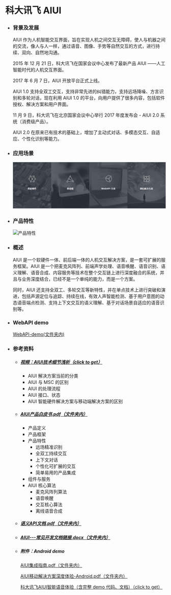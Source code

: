 # 科大讯飞 AIUI

- ### 背景及发展

    AIUI 作为人机智能交互界面，旨在实现人机之间交互无障碍，使人与机器之间的交流，像人与人一样，通过语音、图像、手势等自然交互的方式，进行持续、双向、自然地沟通。

    2015 年 12 月 21 日，科大讯飞在国家会议中心发布了最新产品 AIUI ——人工智能时代的人机交互界面。

    2017 年 6 月 7 日，AIUI 开放平台正式上线。

    AIUI 1.0 支持全双工交互，支持非常先进的纠错能力，支持远场降噪、方言识别和多轮对话，现在利用 AIUI 1.0 的平台，向用户提供了很多内容，包括软件授权、解决方案和用户界面。

    11 月 9 日，科大讯飞在北京国家会议中心举行 2017 年度发布会 - AIUI 2.0 系统（消费级产品）。

    AIUI 2.0 在原来已有技术的基础上，增加了主动式对话、多模态交互、自适应、个性化识别等能力。

- ### 应用场景

    ![应用场景](images/应用场景.PNG)

- ### 产品特性

    ![产品特性](images/产品特性.PNG)

- ### 概述

    AIUI 是一个软硬件一体、前后端一体的人机交互解决方案，是一套可扩展的服务框架。AIUI 是一个把麦克风阵列、前端声学处理、语音唤醒、语音识别、语义理解、语音合成、内容服务等技术在整个交互链上进行深度融合的系统，并且与业务深度结合，已经不是一个单纯的能力，而是一个方案。

    同时，AIUI 还支持全双工、多轮交互等新特性，并在单点技术上进行突破和演进，包括声源定位与追踪、持续在线，有效人声智能检测、基于用户意图的动态语音端点检测、支持上下文交互的语义理解、基于对话场景自适应的语音识别等。

- ### WebAPI demo

    [WebAPI-demo(文件夹内)](WebAPI-demo)

- ### 参考资料

    + ##### [视频：AIUI技术细节浅析（click to get）](http://ai.xfyun.cn/course/courseDetail?id=1)

        * AIUI 解决方案当前的分类
        * AIUI 与 MSC 的区别
        * AIUI 的处理流程
        * AIUI 接口、状态
        * AIUI 智能硬件解决方案与移动端解决方案的区别

    + ##### [AIUI产品白皮书.pdf（文件夹内）](AIUI产品白皮书.pdf)
        * 产品定义
        * 产品框架
        * 产品特性
            - 远场精准识别
            - 全双工持续交互
            - 上下文对话
            - 个性化可扩展的交互
            - 简单易用的产品集成
        * 组件与服务
        * AIUI 核心算法
            - 麦克风阵列算法
            - 语音唤醒
            - 交互核心算法
            - 离线语音合成

    + ##### [语义API文档.pdf（文件夹内）](语义API文档.pdf)

    + ##### [AIUI---常见开发文档链接.docx（文件夹内）](AIUI---常见开发文档链接.docx)

    + ##### 附件：Android demo

        [AIUI集成指南.pdf（文件夹内）](AIUI集成指南.pdf)

        [AIUI移动解决方案深度体验-Android.pdf（文件夹内）](AIUI移动解决方案深度体验-Android.pdf)

        [科大讯飞AIUI智能语音体验（含完整 demo 代码、文档）（click to get）](https://www.jianshu.com/p/b548671e0541)
